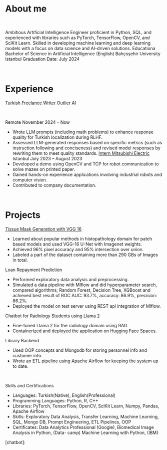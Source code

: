 # About me 

<br>

Ambitious Artificial Intelligence Engineer proficient in Python, SQL, and experienced with libraries such
as PyTorch, TensorFlow, OpenCV, and SciKit Learn. Skilled in developing machine learning and deep
learning models with a focus on data science and AI-driven solutions.
Educationa
Bachelor of Science in Artificial Intelligence (English) Bahçsşehir University
Istanbul Graduation Date: July 2024

<br>

# Experience
[Turkish Freelance Writer Outlier AI](#about)

<br>

Remote November 2024 – Now
* Wrote LLM prompts (including math problems) to enhance response quality for Turkish localization during RLHF.
* Assessed LLM-generated responses based on specific metrics (such as instruction following and
conciseness) and revised model responses by rewriting them to meet quality standards.
[Intern Mitsubishi Electric](#about)
Istanbul July 2023 – August 2023
* Developed a demo using OpenCV and TCP for robot communication to solve mazes on printed
paper.
* Gained hands-on experience applications involving industrial robots and computer vision.
* Contributed to company documentation.


<br>

# Projects
[Tissue Mask Generation with VGG 16][vgg]
* Learned about popular methods in histopathology domain for patch based models and used
VGG-16 U-Net with Imagenet weights.
* Achieved 96% pixel accuracy and 95% intersection over union.
* Labeled a part of the dataset containing more than 290 GBs of Images in total.

Loan Repayment Prediction
* Performed exploratory data analysis and preprocessing.
* Simulated a data pipeline with Mlflow and did hyperparameter search, compared algorithms;
Random Forest, Decision Tree, XGBoost and achieved best result of ROC AUC: 93.7%,
accuracy: 86.9%, precision: 86.2%.
* Deployed the model on test server using REST api integration of Mlflow.

Chatbot for Radiology Students using Llama 2
* Fine-tuned Llama 2 for the radiology domain using RAG.
* Containerized and deployed the application on Hugging Face Spaces.

Library Backend
* Used OOP concepts and Mongodb for storing personnel info and customer info.
* Wrote an ETL pipeline using Apache Airflow for keeping the system up to date.


<br>

Skills and Certifications
* Languages: Turkish(Native), English(Professional)
* Programming Languages: Python, R, C++
* Libraries: PyTorch, TensorFlow, OpenCV, SciKit Learn, Numpy, Pandas, Apache Airflow
* Skills: Exploratory Data Analysis, Transfer Learning, Machine Learning, SQL, Mongo DB, Prompt
Engineering, ETL Pipelines, OOP
* Certificates: Data Analytics Professional (Google), Biomedical Image Analysis in Python, (Data-
camp) Machine Learning with Python, (IBM)



[vgg]: https://github.com/tangezerman/U-net-Tissue-Mask-Generation
[loan]: https://github.com/tangezerman/Loan-return-prediction
[chatbot]:

